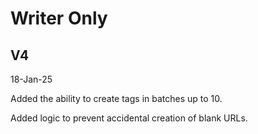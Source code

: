 # Writer Only

## V4 

18-Jan-25

Added the ability to create tags in batches up to 10. 

Added logic to prevent accidental creation of blank URLs.